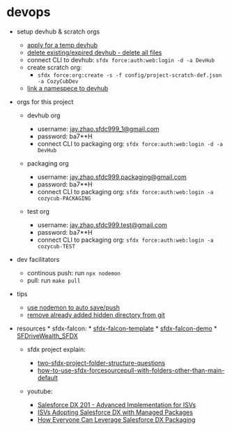 # devops

* setup devhub & scratch orgs
    * [apply for a temp devhub](https://developer.salesforce.com/promotions/orgs/dx-signup)
    * [delete existing/expired devhub - delete all files](https://salesforce.stackexchange.com/questions/181780/removing-old-hub-org-or-non-scratch-org-from-salesforce-dx-org-list)
    * connect CLI to devhub: `sfdx force:auth:web:login -d -a DevHub`
    * create scratch org:
        * `sfdx force:org:create -s -f config/project-scratch-def.json -a CozyCubDev`
    * [link a namespece to devhub](https://developer.salesforce.com/docs/atlas.en-us.sfdx_dev.meta/sfdx_dev/sfdx_dev_reg_namespace.htm)

* orgs for this project
    * devhub org
        * username: jay.zhao.sfdc999_1@gmail.com
        * password: ba7**H
        * connect CLI to packaging org: `sfdx force:auth:web:login -d -a DevHub`

    * packaging org
        * username: jay.zhao.sfdc999.packaging@gmail.com
        * password: ba7**H
        * connect CLI to packaging org: `sfdx force:auth:web:login -a cozycub-PACKAGING`

    * test org
        * username: jay.zhao.sfdc999.test@gmail.com
        * password: ba7**H
        * connect CLI to packaging org: `sfdx force:auth:web:login -a cozycub-TEST`

* dev facilitators
    * continous push: run `npx nodemon`
    * pull: run `make pull` 

* tips
    * [use nodemon to auto save/push](https://ntotten.com/2018/01/17/using-nodemon-to-autopush-sfdx-project-changes/)
    * [remove already added hidden directory from git](https://stackoverflow.com/questions/35026376/git-to-ignore-a-hidden-directory-in-the-local-repo)

* resources
    ​* sfdx-falcon:
        * [sfdx-falcon-template](https://github.com/sfdx-isv/sfdx-falcon-template)
        * [sfdx-falcon-demo](https://github.com/sfdx-isv/sfdx-falcon-demo)
        * [SFDriveWealth_SFDX](https://github.com/jrattanpal/SFDriveWealth_SFDX)

    * sfdx project explain:
        * [two-sfdx-project-folder-structure-questions](https://salesforce.stackexchange.com/questions/204998/two-sfdx-project-folder-structure-questions)
        * [how-to-use-sfdx-forcesourcepull-with-folders-other-than-main-default](https://salesforce.stackexchange.com/questions/206847/how-to-use-sfdx-forcesourcepull-with-folders-other-than-main-default-where)

    * youtube:
        * [Salesforce DX 201 - Advanced Implementation for ISVs](https://www.youtube.com/watch?v=xLjY-j5pf6c)
        * [ISVs Adopting Salesforce DX with Managed Packages](https://www.youtube.com/watch?v=lTTbymAAtAg)
        * [How Everyone Can Leverage Salesforce DX Packaging](https://www.youtube.com/watch?v=Prlurg2ORnU)